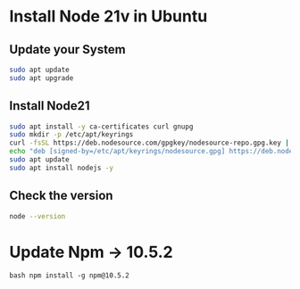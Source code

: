 # Install Node 21v in Ubuntu
## Update your System
```bash
sudo apt update
sudo apt upgrade
```
## Install Node21
```bash
sudo apt install -y ca-certificates curl gnupg
sudo mkdir -p /etc/apt/keyrings
curl -fsSL https://deb.nodesource.com/gpgkey/nodesource-repo.gpg.key | sudo gpg --dearmor -o /etc/apt/keyrings/nodesource.gpg
echo "deb [signed-by=/etc/apt/keyrings/nodesource.gpg] https://deb.nodesource.com/node_21.x nodistro main" | sudo tee /etc/apt/sources.list.d/nodesource.list
sudo apt update
sudo apt install nodejs -y
```
## Check the version
```bash
node --version
```
# Update Npm -> 10.5.2
``bash
npm install -g npm@10.5.2
``
